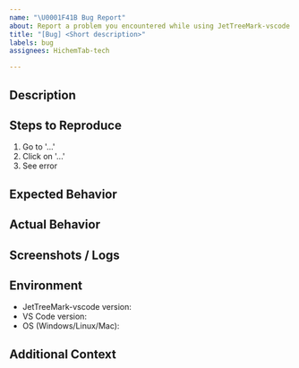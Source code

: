 ```yaml
---
name: "\U0001F41B Bug Report"
about: Report a problem you encountered while using JetTreeMark-vscode
title: "[Bug] <Short description>"
labels: bug
assignees: HichemTab-tech

---
```


## Description

<!-- A clear and concise description of what the bug is. -->

## Steps to Reproduce

1. Go to '...'
2. Click on '...'
3. See error

## Expected Behavior

<!-- A clear description of what you expected to happen. -->

## Actual Behavior

<!-- A clear description of what actually happened. -->

## Screenshots / Logs

<!-- If applicable, add screenshots or logs to help explain your problem. -->

## Environment

- JetTreeMark-vscode version:
- VS Code version:
- OS (Windows/Linux/Mac):

## Additional Context

<!-- Add any other context about the problem here. -->
